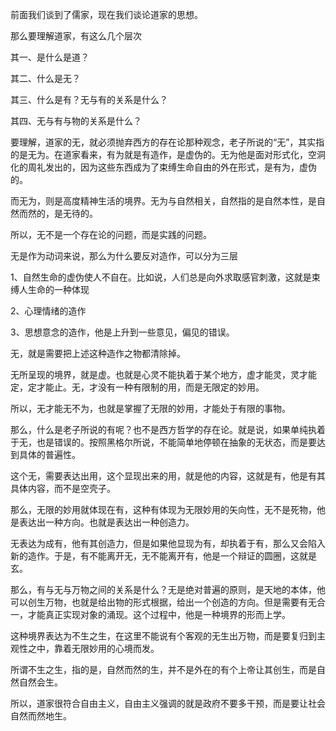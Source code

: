 <p data-pid="j8SrYNV-">前面我们谈到了儒家，现在我们谈论道家的思想。</p><p data-pid="xOK-AU0o">那么要理解道家，有这么几个层次</p><p data-pid="HaYXa8dv">其一、是什么是道？</p><p data-pid="wJzFPU4n">其二、什么是无？</p><p data-pid="9o_qRXeu">其三、什么是有？无与有的关系是什么？</p><p data-pid="GLgCT3pC">其四、无与有与物的关系是什么？</p><p data-pid="lQmoNgns">要理解，道家的无，就必须抛弃西方的存在论那种观念，老子所说的“无”，其实指的是无为。在道家看来，有为就是有造作，是虚伪的。无为他是面对形式化，空洞化的周礼发出的，因为这些东西成为了束缚生命自由的外在形式，是有为，虚伪的。</p><p data-pid="xHwpn1kI">而无为，则是高度精神生活的境界。无为与自然相关，自然指的是自然本性，是自然而然的，是无待的。</p><p data-pid="hl5uVmKa">所以，无不是一个存在论的问题，而是实践的问题。</p><p data-pid="3cXMeF4O">无是作为动词来说，那么为什么要反对造作，可以分为三层</p><p data-pid="E-GqOK6c">1、自然生命的虚伪使人不自在。比如说，人们总是向外求取感官刺激，这就是束缚人生命的一种体现</p><p data-pid="IFnMvS_u">2、心理情绪的造作</p><p data-pid="qTmtzfN3">3、思想意念的造作，他是上升到一些意见，偏见的错误。</p><p data-pid="_NbuJf9X">无，就是需要把上述这种造作之物都清除掉。</p><p data-pid="4TTLoJ_U">无所呈现的境界，就是虚。也就是心灵不能执着于某个地方，虚才能灵，灵才能定，定才能止。无，才没有一种有限制的用，而是无限定的妙用。</p><p data-pid="aiYw3qTQ">所以，无才能无不为，也就是掌握了无限的妙用，才能处于有限的事物。</p><p data-pid="kZokxAlY">那么，什么是老子所说的有呢？也不是西方哲学的存在论。就是说，如果单纯执着于无，也是错误的。按照黑格尔所说，不能简单地停顿在抽象的无状态，而是要达到具体的普遍性。</p><p data-pid="vLKndSh4">这个无，需要表达出用，这个显现出来的用，就是他的内容，这就是有，他是有其具体内容，而不是空壳子。</p><p data-pid="-j00aLuq">那么，无限的妙用就体现在有，这种有体现为无限妙用的矢向性，无不是死物，他是表达出一种方向。也就是表达出一种创造力。</p><p data-pid="Knrzm_h4">无表达为成有，他有其创造力，但是如果他显现为有，却执着于有，那么又会陷入新的造作。于是，有不能离开无，无不能离开有，他是一个辩证的圆圈，这就是玄。</p><p data-pid="bHFy5TdJ">那么，有与无与万物之间的关系是什么？无是绝对普遍的原则，是天地的本体，他可以创生万物，也就是给出物的形式根据，给出一个创造的方向。但是需要有无合一，才能真正实现对象的涌现。这个过程中，他是一种境界的形而上学。</p><p data-pid="QlodBhKS">这种境界表达为不生之生，在这里不能说有个客观的无生出万物，而是要复归到主观性之中，靠着无限妙用的心境而发。</p><p data-pid="XrL503da">所谓不生之生，指的是，自然而然的生，并不是外在的有个上帝让其创生，而是自然自然会生。</p><p data-pid="Z_BdRhwi">所以，道家很符合自由主义，自由主义强调的就是政府不要多干预，而是要让社会自然而然地生。</p>